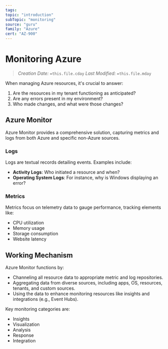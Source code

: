 ```yaml
---
tags:
topic: "introduction"
subTopic: "monitoring"
source: "guru"
family: "Azure"
cert: "AZ-900"
---
```

# Monitoring Azure

> _Creation Date:_ `=this.file.cday` _Last Modified:_ `=this.file.mday`

When managing Azure resources, it's crucial to answer:

1. Are the resources in my tenant functioning as anticipated?
2. Are any errors present in my environment?
3. Who made changes, and what were those changes?

## Azure Monitor

Azure Monitor provides a comprehensive solution, capturing metrics and logs from both Azure and specific non-Azure sources.

### Logs

Logs are textual records detailing events. Examples include:

- **Activity Logs**: Who initiated a resource and when?
- **Operating System Logs**: For instance, why is Windows displaying an error?

### Metrics

Metrics focus on telemetry data to gauge performance, tracking elements like:

- CPU utilization
- Memory usage
- Storage consumption
- Website latency

## Working Mechanism

Azure Monitor functions by:

- Channeling all resource data to appropriate metric and log repositories.
- Aggregating data from diverse sources, including apps, OS, resources, tenants, and custom sources.
- Using the data to enhance monitoring resources like insights and integrations (e.g., Event Hubs).

Key monitoring categories are:

- Insights
- Visualization
- Analysis
- Response
- Integration